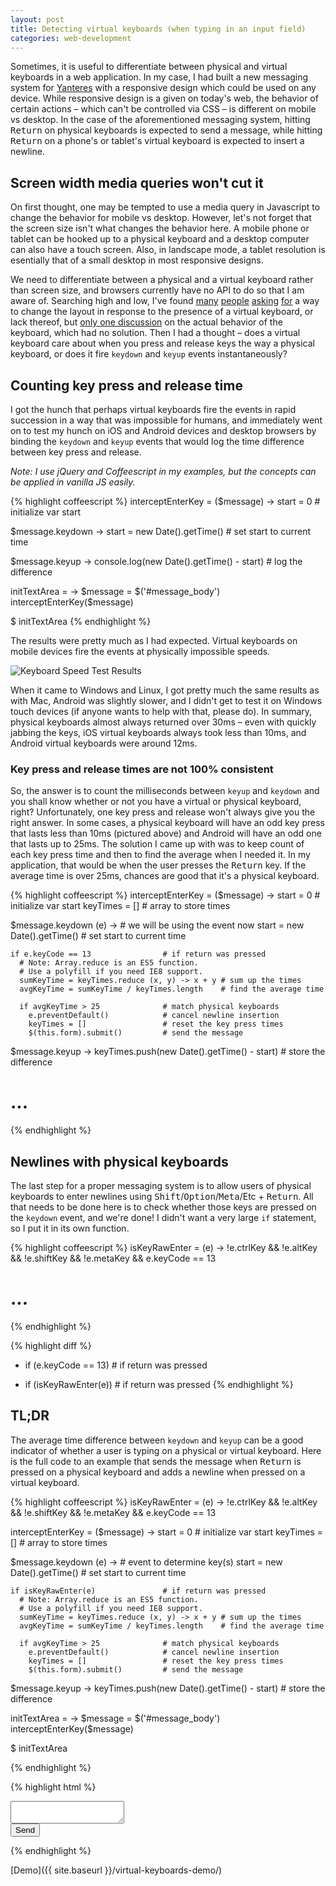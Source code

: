 ```yaml
---
layout: post
title: Detecting virtual keyboards (when typing in an input field)
categories: web-development
---
```


Sometimes, it is useful to differentiate between physical and virtual keyboards in a web application. In my case, I had built a new messaging system for [Yanteres](https://yanteres.com) with a responsive design which could be used on any device. While responsive design is a given on today's web, the behavior of certain actions – which can't be controlled via CSS – is different on mobile vs desktop. In the case of the aforementioned messaging system, hitting <kbd>Return</kbd> on physical keyboards is expected to send a message, while hitting <kbd>Return</kbd> on a phone's or tablet's virtual keyboard is expected to insert a newline.

## Screen width media queries won't cut it

On first thought, one may be tempted to use a media query in Javascript to change the behavior for mobile vs desktop. However, let's not forget that the screen size isn't what changes the behavior here. A mobile phone or tablet can be hooked up to a physical keyboard and a desktop computer can also have a touch screen. Also, in landscape mode, a tablet resolution is esentially that of a small desktop in most responsive designs.

We need to differentiate between a physical and a virtual keyboard rather than screen size, and browsers currently have no API to do so that I am aware of. Searching high and low, I've found [many](http://stackoverflow.com/questions/2593139/ipad-web-app-detect-virtual-keyboard-using-javascript-in-safari) [people](http://stackoverflow.com/questions/13270659/detect-virtual-keyboard-vs-hardware-keyboard) [asking](http://stackoverflow.com/questions/8556933/screen-styling-when-virtual-keyboard-is-active) [for](http://stackoverflow.com/questions/11600040/jquery-js-html5-change-page-content-when-keyboard-is-visible-on-mobile-devices) a way to change the layout in response to the presence of a virtual keyboard, or lack thereof, but [only one discussion](http://stackoverflow.com/questions/18880236/how-do-i-detect-hardware-keyboard-presence-with-javascript) on the actual behavior of the keyboard, which had no solution. Then I had a thought – does a virtual keyboard care about when you press and release keys the way a physical keyboard, or does it fire `keydown` and `keyup` events instantaneously?

## Counting key press and release time

I got the hunch that perhaps virtual keyboards fire the events in rapid succession in a way that was impossible for humans, and immediately went on to test my hunch on iOS and Android devices and desktop browsers by binding the `keydown` and `keyup` events that would log the time difference between key press and release.

*Note: I use jQuery and Coffeescript in my examples, but the concepts can be applied in vanilla JS easily.*

{% highlight coffeescript %}
interceptEnterKey = ($message) ->
  start = 0                           # initialize var start

  $message.keydown ->
    start = new Date().getTime()      # set start to current time

  $message.keyup ->
    console.log(new Date().getTime() - start) # log the difference

initTextArea = ->
  $message = $('#message_body')
  interceptEnterKey($message)

$ initTextArea
{% endhighlight %}

The results were pretty much as I had expected. Virtual keyboards on mobile devices fire the events at physically impossible speeds.

<img class="img-responsive thumbnail"
  alt="Keyboard Speed Test Results"
  src="{{ site.baseurl }}/images/virtual-keyboard.png">

When it came to Windows and Linux, I got pretty much the same results as with Mac, Android was slightly slower, and I didn't get to test it on Windows touch devices (if anyone wants to help with that, please do). In summary, physical keyboards almost always returned over 30ms – even with quickly jabbing the keys, iOS virtual keyboards always took less than 10ms, and Android virtual keyboards were around 12ms.

### Key press and release times are not 100% consistent

So, the answer is to count the milliseconds between `keyup` and `keydown` and you shall know whether or not you have a virtual or physical keyboard, right? Unfortunately, one key press and release won't always give you the right answer. In some cases, a physical keyboard will have an odd key press that lasts less than 10ms (pictured above) and Android will have an odd one that lasts up to 25ms. The solution I came up with was to keep count of each key press time and then to find the average when I needed it. In my application, that would be when the user presses the <kbd>Return</kbd> key. If the average time is over 25ms, chances are good that it's a physical keyboard.

{% highlight coffeescript %}
interceptEnterKey = ($message) ->
  start = 0                           # initialize var start
  keyTimes = []                       # array to store times

  $message.keydown (e) ->             # we will be using the event now
    start = new Date().getTime()      # set start to current time

    if e.keyCode == 13                # if return was pressed
      # Note: Array.reduce is an ES5 function.
      # Use a polyfill if you need IE8 support.
      sumKeyTime = keyTimes.reduce (x, y) -> x + y # sum up the times
      avgKeyTime = sumKeyTime / keyTimes.length    # find the average time

      if avgKeyTime > 25              # match physical keyboards
        e.preventDefault()            # cancel newline insertion
        keyTimes = []                 # reset the key press times
        $(this.form).submit()         # send the message

  $message.keyup ->
    keyTimes.push(new Date().getTime() - start) # store the difference

# ...
{% endhighlight %}

## Newlines with physical keyboards

The last step for a proper messaging system is to allow users of physical keyboards to enter newlines using <kbd>Shift</kbd>/<kbd>Option</kbd>/<kbd>Meta</kbd>/Etc + <kbd>Return</kbd>. All that needs to be done here is to check whether those keys are pressed on the `keydown` event, and we're done! I didn't want a very large `if` statement, so I put it in its own function.

{% highlight coffeescript %}
isKeyRawEnter = (e) ->
  !e.ctrlKey && !e.altKey && !e.shiftKey && !e.metaKey && e.keyCode == 13

# ...
{% endhighlight %}

{% highlight diff %}
-    if (e.keyCode == 13)              # if return was pressed
+    if (isKeyRawEnter(e))             # if return was pressed
{% endhighlight %}

## TL;DR

The average time difference between `keydown` and `keyup` can be a good indicator of whether a user is typing on a physical or virtual keyboard. Here is the full code to an example that sends the message when <kbd>Return</kbd> is pressed on a physical keyboard and adds a newline when pressed on a virtual keyboard.

{% highlight coffeescript %}
isKeyRawEnter = (e) ->
  !e.ctrlKey && !e.altKey && !e.shiftKey && !e.metaKey && e.keyCode == 13

interceptEnterKey = ($message) ->
  start = 0                           # initialize var start
  keyTimes = []                       # array to store times

  $message.keydown (e) ->             # event to determine key(s)
    start = new Date().getTime()      # set start to current time

    if isKeyRawEnter(e)               # if return was pressed
      # Note: Array.reduce is an ES5 function.
      # Use a polyfill if you need IE8 support.
      sumKeyTime = keyTimes.reduce (x, y) -> x + y # sum up the times
      avgKeyTime = sumKeyTime / keyTimes.length    # find the average time

      if avgKeyTime > 25              # match physical keyboards
        e.preventDefault()            # cancel newline insertion
        keyTimes = []                 # reset the key press times
        $(this.form).submit()         # send the message

  $message.keyup ->
    keyTimes.push(new Date().getTime() - start) # store the difference

initTextArea = ->
  $message = $('#message_body')
  interceptEnterKey($message)

$ initTextArea

{% endhighlight %}

{% highlight html %}
<form id="message-form" method="post" action="/messages">
  <div>
    <textarea id="message_body" name="message[body]"></textarea>
  </div>
  <div>
    <button type="submit">Send</button>
  </div>
</form>
{% endhighlight %}

[Demo]({{ site.baseurl }}/virtual-keyboards-demo/)
